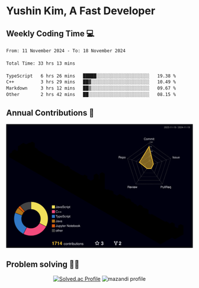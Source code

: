 # Yushin Kim, A Fast Developer

## Weekly Coding Time 💻

<!--START_SECTION:waka-->

```txt
From: 11 November 2024 - To: 18 November 2024

Total Time: 33 hrs 13 mins

TypeScript   6 hrs 26 mins   █████░░░░░░░░░░░░░░░░░░░░   19.38 %
C++          3 hrs 29 mins   ██▓░░░░░░░░░░░░░░░░░░░░░░   10.49 %
Markdown     3 hrs 12 mins   ██▒░░░░░░░░░░░░░░░░░░░░░░   09.67 %
Other        2 hrs 42 mins   ██░░░░░░░░░░░░░░░░░░░░░░░   08.15 %
```

<!--END_SECTION:waka-->

## Annual Contributions 🏃

![](./profile-3d-contrib/profile-night-rainbow.svg)

## Problem solving 👨‍💻

<div align="center">

[![Solved.ac Profile](http://mazassumnida.wtf/api/v2/generate_badge?boj=kys010306)](https://solved.ac/kys010306)
![mazandi profile](http://mazandi.herokuapp.com/api?handle=kys010306&theme=dark)

</div>
